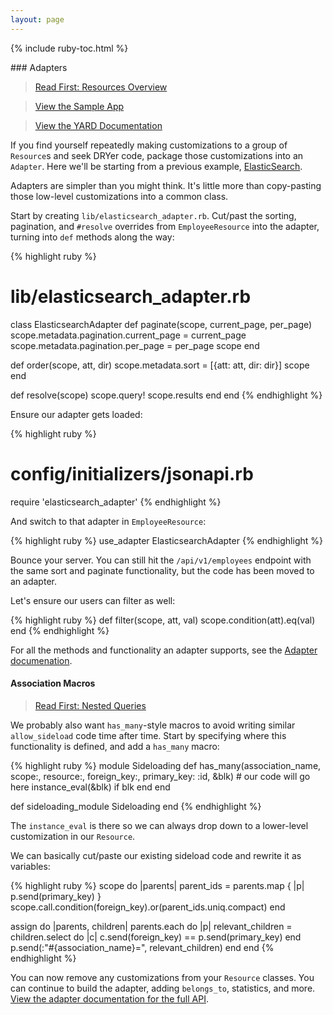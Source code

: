 ```yaml
---
layout: page
---
```


{% include ruby-toc.html %}

<div markdown="1" class="col-md-8 col-md-offset-1">
### Adapters

> [Read First: Resources Overview]({{site.github.url}}/ruby/resources)

> [View the Sample App](https://github.com/jsonapi-suite/employee_directory/compare/step_23_disassociation...elasticsearch_adapter)

> [View the YARD Documentation](https://jsonapi-suite.github.io/jsonapi_compliable/JsonapiCompliable/Adapters/Abstract.html)

If you find yourself repeatedly making customizations to a group of
`Resource`s and seek DRYer code, package those customizations into an
`Adapter`. Here we'll be starting from a previous example,
[ElasticSearch]({{site.github.url}}/ruby/alternate-datastores/elasticsearch).

Adapters are simpler than you might think. It's little more than
copy-pasting those low-level customizations into a common class.

Start by creating `lib/elasticsearch_adapter.rb`. Cut/past the sorting,
pagination, and `#resolve` overrides from `EmployeeResource` into the adapter,
turning into `def` methods along the way:

{% highlight ruby %}
# lib/elasticsearch_adapter.rb
class ElasticsearchAdapter
  def paginate(scope, current_page, per_page)
    scope.metadata.pagination.current_page = current_page
    scope.metadata.pagination.per_page = per_page
    scope
  end

  def order(scope, att, dir)
    scope.metadata.sort = [{att: att, dir: dir}]
    scope
  end

  def resolve(scope)
    scope.query!
    scope.results
  end
end
{% endhighlight %}

Ensure our adapter gets loaded:

{% highlight ruby %}
# config/initializers/jsonapi.rb
require 'elasticsearch_adapter'
{% endhighlight %}

And switch to that adapter in `EmployeeResource`:

{% highlight ruby %}
use_adapter ElasticsearchAdapter
{% endhighlight %}

Bounce your server. You can still hit the `/api/v1/employees` endpoint
with the same sort and paginate functionality, but the code has been
moved to an adapter.

Let's ensure our users can filter as well:

{% highlight ruby %}
def filter(scope, att, val)
  scope.condition(att).eq(val)
end
{% endhighlight %}

For all the methods and functionality an adapter supports, see the
[Adapter documenation](https://jsonapi-suite.github.io/jsonapi_compliable/JsonapiCompliable/Adapters/Abstract.html).

#### Association Macros

> [Read First: Nested Queries]({{site.github.url}}/ruby/reads/nested)

We probably also want `has_many`-style macros to avoid writing similar
`allow_sideload` code time after time. Start by specifying where this
functionality is defined, and add a `has_many` macro:

{% highlight ruby %}
module Sideloading
  def has_many(association_name,
               scope:,
               resource:,
               foreign_key:,
               primary_key: :id,
               &blk)
    # our code will go here
    instance_eval(&blk) if blk
  end
end

def sideloading_module
  Sideloading
end
{% endhighlight %}

The `instance_eval` is there so we can always drop down to a lower-level
customization in our `Resource`.

We can basically cut/paste our existing sideload code and rewrite it as
variables:

{% highlight ruby %}
scope do |parents|
  parent_ids = parents.map { |p| p.send(primary_key) }
  scope.call.condition(foreign_key).or(parent_ids.uniq.compact)
end

assign do |parents, children|
  parents.each do |p|
    relevant_children = children.select do |c|
      c.send(foreign_key) == p.send(primary_key)
    end
    p.send(:"#{association_name}=", relevant_children)
  end
end
{% endhighlight %}

You can now remove any customizations from your `Resource` classes. You
can continue to build the adapter, adding `belongs_to`, statistics, and
more. [View the adapter documentation for the full API](https://jsonapi-suite.github.io/jsonapi_compliable/JsonapiCompliable/Adapters/Abstract.html).
